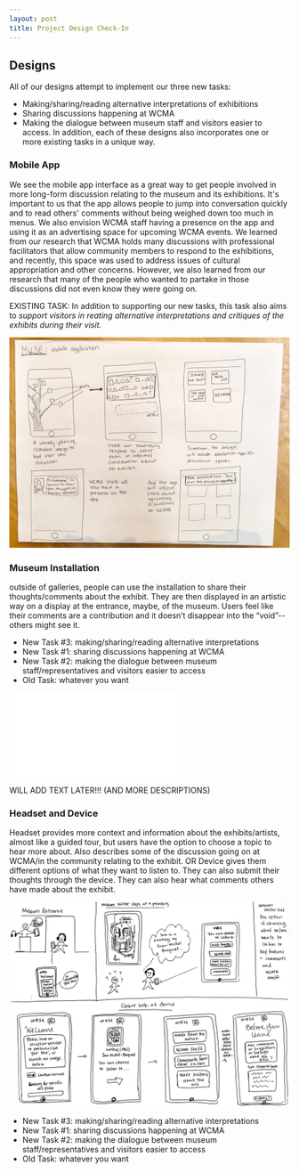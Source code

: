 ```yaml
---
layout: post
title: Project Design Check-In 
---
```

## Designs 
All of our designs attempt to implement our three new tasks:
* Making/sharing/reading alternative interpretations of exhibitions
* Sharing discussions happening at WCMA
* Making the dialogue between museum staff and visitors easier to access.
In addition, each of these designs also incorporates one or more existing tasks in a unique way.

### Mobile App
We see the mobile app interface as a great way to get people involved in more long-form discussion relating to the museum and its exhibitions. It's important to us that the app allows people to jump into conversation quickly and to read others' comments without being weighed down too much in menus. We also envision WCMA staff having a presence on the app and using it as an advertising space for upcoming WCMA events. We learned from our research that WCMA holds many discussions with professional facilitators that allow community members to respond to the exhibitions, and recently, this space was used to address issues of cultural appropriation and other concerns. However, we also learned from our research that many of the people who wanted to partake in those discussions did not even know they were going on.

EXISTING TASK: In addition to supporting our new tasks, this task also aims to *support visitors in reating alternative interpretations and critiques of the exhibits during their visit.*

![design1](/img/mobile_app_design.jpg)

### Museum Installation
outside of galleries, people can use the installation to share their thoughts/comments about the exhibit. They are then displayed in an artistic way on a display at the entrance, maybe, of the museum. Users feel like their comments are a contribution and it doesn’t disappear into the “void”-- others might see it.

  * New Task #3: making/sharing/reading alternative interpretations
  * New Task #1: sharing discussions happening at WCMA
  * New Task #2: making the dialogue between museum staff/representatives and visitors easier to access
  * Old Task: whatever you want
  
 ![design2](/img/[Untitled].pdf)
 
 WILL ADD TEXT LATER!!! (AND MORE DESCRIPTIONS)

### Headset and Device
Headset provides more context and information about the exhibits/artists, almost like a guided tour, but users have the option to choose a topic to hear more about. Also describes some of the discussion going on at WCMA/in the community relating to the exhibit. OR Device gives them different options of what they want to listen to. They can also submit their thoughts through the device. They can also hear what comments others have made about the exhibit.

![design3](/img/img003.jpg)

  * New Task #3: making/sharing/reading alternative interpretations
  * New Task #1: sharing discussions happening at WCMA
  * New Task #2: making the dialogue between museum staff/representatives and visitors easier to access
  * Old Task: whatever you want

